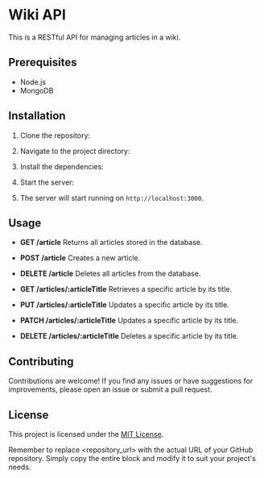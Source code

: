 # Wiki API

This is a RESTful API for managing articles in a wiki.

## Prerequisites

- Node.js
- MongoDB

## Installation

1. Clone the repository:

2. Navigate to the project directory:

3. Install the dependencies:

4. Start the server:

5. The server will start running on `http://localhost:3000`.

## Usage

- **GET /article**
Returns all articles stored in the database.

- **POST /article**
Creates a new article.

- **DELETE /article**
Deletes all articles from the database.

- **GET /articles/:articleTitle**
Retrieves a specific article by its title.

- **PUT /articles/:articleTitle**
Updates a specific article by its title.

- **PATCH /articles/:articleTitle**
Updates a specific article by its title.

- **DELETE /articles/:articleTitle**
Deletes a specific article by its title.

## Contributing

Contributions are welcome! If you find any issues or have suggestions for improvements, please open an issue or submit a pull request.

## License

This project is licensed under the [MIT License](LICENSE).

Remember to replace <repository_url> with the actual URL of your GitHub repository. Simply copy the entire block and modify it to suit your project's needs.
